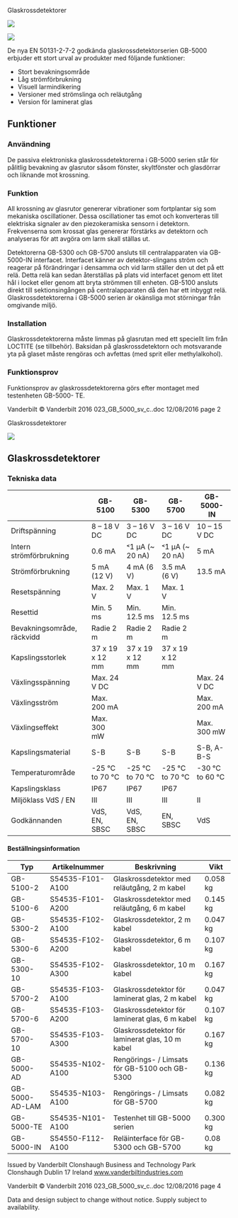 Glaskrossdetektorer

![](_page_0_Picture_2.jpeg)

![](_page_0_Picture_3.jpeg)

De nya EN 50131-2-7-2 godkãnda glaskrossdetektorserien GB-5000 erbjuder ett stort urval av produkter med fôljande funktioner:

- Stort bevakningsområde
- Låg strömförbrukning
- Visuell larmindikering
- Versioner med strömslinga och reläutgång
- Version för laminerat glas

## Funktioner

### **Användning**

De passiva elektroniska glaskrossdetektorerna i GB-5000 serien står för pålitlig bevakning av glasrutor såsom fönster, skyltfönster och glasdörrar och liknande mot krossning.

### **Funktion**

All krossning av glasrutor genererar vibrationer som fortplantar sig som mekaniska oscillationer. Dessa oscillationer tas emot och konverteras till elektriska signaler av den piezokeramiska sensorn i detektorn. Frekvenserna som krossat glas genererar förstärks av detektorn och analyseras för att avgöra om larm skall ställas ut.

Detektorerna GB-5300 och GB-5700 ansluts till centralapparaten via GB-5000-IN interfacet. Interfacet känner av detektor-slingans ström och reagerar på förändringar i densamma och vid larm ställer den ut det på ett relä. Detta relä kan sedan återställas på plats vid interfacet genom ett litet hål i locket eller genom att bryta strömmen till enheten. GB-5100 ansluts direkt till sektionsingången på centralapparaten då den har ett inbyggt relä. Glaskrossdetektorerna i GB-5000 serien är okänsliga mot störningar från omgivande miljö.

### **Installation**

Glaskrossdetektorerna måste limmas på glasrutan med ett speciellt lim från LOCTITE (se tillbehör). Baksidan på glaskrossdetektorn och motsvarande yta på glaset måste rengöras och avfettas (med sprit eller methylalkohol).

### **Funktionsprov**

Funktionsprov av glaskrossdetektorerna görs efter montaget med testenheten GB-5000- TE.

Vanderbilt © Vanderbilt 2016 023_GB_5000_sv_c..doc 12/08/2016 page 2

Glaskrossdetektorer

![](_page_2_Picture_2.jpeg)

## Glaskrossdetektorer

### **Tekniska data**

|                            | GB-5100         | GB-5300         | GB-5700         | GB-5000-IN      |
|----------------------------|-----------------|-----------------|-----------------|-----------------|
| Driftspänning              | 8 – 18 V DC     | 3 – 16 V DC     | 3 – 16 V DC     | 10 – 15 V DC    |
| Intern strömförbrukning    | 0.6 mA          | ˂1 µA (~ 20 nA) | ˂1 µA (~ 20 nA) | 5 mA            |
| Strömförbrukning           | 5 mA (12 V)     | 4 mA (6 V)      | 3.5 mA (6 V)    | 13.5 mA         |
| Resetspänning              | Max. 2 V        | Max. 1 V        | Max. 1 V        |                 |
| Resettid                   | Min. 5 ms       | Min. 12.5 ms    | Min. 12.5 ms    |                 |
| Bevakningsområde, räckvidd | Radie 2 m       | Radie 2 m       | Radie 2 m       |                 |
| Kapslingsstorlek           | 37 x 19 x 12 mm | 37 x 19 x 12 mm | 37 x 19 x 12 mm |                 |
| Växlingsspänning           | Max. 24 V DC    |                 |                 | Max. 24 V DC    |
| Växlingsström              | Max. 200 mA     |                 |                 | Max. 200 mA     |
| Växlingseffekt             | Max. 300 mW     |                 |                 | Max. 300 mW     |
| Kapslingsmaterial          | S-B             | S-B             | S-B             | S-B, A-B-S      |
| Temperaturområde           | -25 °C to 70 °C | -25 °C to 70 °C | -25 °C to 70 °C | -30 °C to 60 °C |
| Kapslingsklass             | IP67            | IP67            | IP67            |                 |
| Miljöklass VdS / EN        | III             | III             | III             | II              |
| Godkännanden               | VdS, EN, SBSC   | VdS, EN, SBSC   | EN, SBSC        | VdS             |

#### **Beställningsinformation**

| Typ            | Artikelnummer    | Beskrivning                                      | Vikt     |
|----------------|------------------|--------------------------------------------------|----------|
| GB-5100-2      | S54535-F101-A100 | Glaskrossdetektor med reläutgång, 2 m kabel      | 0.058 kg |
| GB-5100-6      | S54535-F101-A200 | Glaskrossdetektor med reläutgång, 6 m kabel      | 0.145 kg |
| GB-5300-2      | S54535-F102-A100 | Glaskrossdetektor, 2 m kabel                     | 0.047 kg |
| GB-5300-6      | S54535-F102-A200 | Glaskrossdetektor, 6 m kabel                     | 0.107 kg |
| GB-5300-10     | S54535-F102-A300 | Glaskrossdetektor, 10 m kabel                    | 0.167 kg |
| GB-5700-2      | S54535-F103-A100 | Glaskrossdetektor för laminerat glas, 2 m kabel  | 0.047 kg |
| GB-5700-6      | S54535-F103-A200 | Glaskrossdetektor för laminerat glas, 6 m kabel  | 0.107 kg |
| GB-5700-10     | S54535-F103-A300 | Glaskrossdetektor för laminerat glas, 10 m kabel | 0.167 kg |
| GB-5000-AD     | S54535-N102-A100 | Rengörings- / Limsats för GB-5100 och GB-5300    | 0.136 kg |
| GB-5000-AD-LAM | S54535-N103-A100 | Rengörings- / Limsats för GB-5700                | 0.082 kg |
| GB-5000-TE     | S54535-N101-A100 | Testenhet till GB-5000 serien                    | 0.300 kg |
| GB-5000-IN     | S54550-F112-A100 | Reläinterface för GB-5300 och GB-5700            | 0.08 kg  |

Issued by Vanderbilt Clonshaugh Business and Technology Park Clonshaugh Dublin 17 Ireland www.vanderbiltindustries.com

Vanderbilt © Vanderbilt 2016 023_GB_5000_sv_c..doc 12/08/2016 page 4

Data and design subject to change without notice. Supply subject to availability.